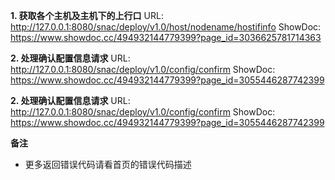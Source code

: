 **1. 获取各个主机及主机下的上行口**
URL: http://127.0.0.1:8080/snac/deploy/v1.0/host/nodename/hostifinfo
ShowDoc: https://www.showdoc.cc/494932144779399?page_id=3036625781714363

**2. 处理确认配置信息请求**
URL: http://127.0.0.1:8080/snac/deploy/v1.0/config/confirm
ShowDoc: https://www.showdoc.cc/494932144779399?page_id=3055446287742399

**2. 处理确认配置信息请求**
URL: http://127.0.0.1:8080/snac/deploy/v1.0/config/confirm
ShowDoc: https://www.showdoc.cc/494932144779399?page_id=3055446287742399

 **备注**

- 更多返回错误代码请看首页的错误代码描述

